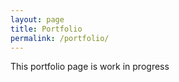 ```yaml
---
layout: page
title: Portfolio
permalink: /portfolio/
---
```


This portfolio page is work in progress
